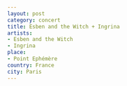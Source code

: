 ```yaml
---
layout: post
category: concert
title: Esben and the Witch + Ingrina
artists: 
- Esben and the Witch
- Ingrina
place: 
- Point Ephémère
country: France
city: Paris
---
```


